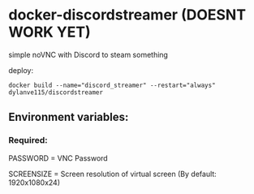 # docker-discordstreamer (DOESNT WORK YET)

simple noVNC with Discord to steam something

deploy:
```
docker build --name="discord_streamer" --restart="always" dylanve115/discordstreamer
```
## Environment variables:
### Required:
PASSWORD = VNC Password

SCREENSIZE = Screen resolution of virtual screen (By default: 1920x1080x24)
